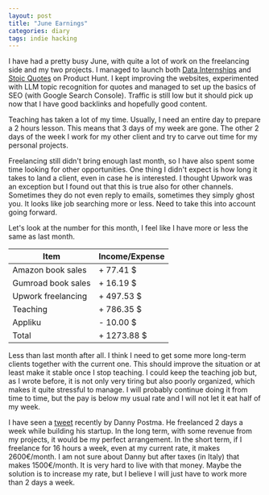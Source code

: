 ```yaml
---
layout: post
title: "June Earnings"
categories: diary
tags: indie hacking
---
```


I have had a pretty busy June, with quite a lot of work on the freelancing side and my two projects. I managed to launch both [Data Internships][data-internships] and [Stoic Quotes][stoic-quotes] on Product Hunt. I kept improving the websites, experimented with LLM topic recognition for quotes and managed to set up the basics of SEO (with Google Search Console). Traffic is still low but it should pick up now that I have good backlinks and hopefully good content.

Teaching has taken a lot of my time. Usually, I need an entire day to prepare a 2 hours lesson. This means that 3 days of my week are gone. The other 2 days of the week I work for my other client and try to carve out time for my personal projects.

Freelancing still didn't bring enough last month, so I have also spent some time looking for other opportunities. One thing I didn't expect is how long it takes to land a client, even in case he is interested. I thought Upwork was an exception but I found out that this is true also for other channels. Sometimes they do not even reply to emails, sometimes they simply ghost you. It looks like job searching more or less. Need to take this into account going forward.

Let's look at the number for this month, I feel like I have more or less the same as last month.

| Item               | Income/Expense |
| ------------------ | -------------- |
| Amazon book sales  | + 77.41 $      |
| Gumroad book sales | + 16.19 $      |
| Upwork freelancing | + 497.53 $     |
| Teaching           | + 786.35 $     |
| Appliku            | - 10.00 $      |
| Total              | + 1273.88 $    |

Less than last month after all. I think I need to get some more long-term clients together with the current one. This should improve the situation or at least make it stable once I stop teaching. I could keep the teaching job but, as I wrote before, it is not only very tiring but also poorly organized, which makes it quite stressful to manage. I will probably continue doing it from time to time, but the pay is below my usual rate and I will not let it eat half of my week.

I have seen a [tweet][danny-tweet] recently by Danny Postma. He freelanced 2 days a week while building his startup. In the long term, with some revenue from my projects, it would be my perfect arrangement. In the short term, if I freelance for 16 hours a week, even at my current rate, it makes 2600€/month. I am not sure about Danny but after taxes (in Italy) that makes 1500€/month. It is very hard to live with that money. Maybe the solution is to increase my rate, but I believe I will just have to work more than 2 days a week.

[data-internships]: https://datainternships.co
[stoic-quotes]: https://stoicquotes.co
[danny-tweet]: https://twitter.com/dannypostmaa/status/1674637626303971337?s=20
